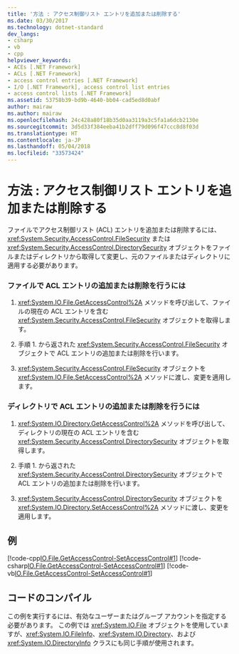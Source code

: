 ```yaml
---
title: '方法 : アクセス制御リスト エントリを追加または削除する'
ms.date: 03/30/2017
ms.technology: dotnet-standard
dev_langs:
- csharp
- vb
- cpp
helpviewer_keywords:
- ACEs [.NET Framework]
- ACLs [.NET Framework]
- access control entries [.NET Framework]
- I/O [.NET Framework], access control list entries
- access control lists [.NET Framework]
ms.assetid: 53758b39-bd9b-4640-bb04-cad5ed8d0abf
author: mairaw
ms.author: mairaw
ms.openlocfilehash: 24c428a80f18b35d0aa3119a3c5fa1a6dcb2130e
ms.sourcegitcommit: 3d5d33f384eeba41b2dff79d096f47ccc8d8f03d
ms.translationtype: HT
ms.contentlocale: ja-JP
ms.lasthandoff: 05/04/2018
ms.locfileid: "33573424"
---
```

# <a name="how-to-add-or-remove-access-control-list-entries"></a>方法 : アクセス制御リスト エントリを追加または削除する
ファイルでアクセス制御リスト (ACL) エントリを追加または削除するには、<xref:System.Security.AccessControl.FileSecurity> または <xref:System.Security.AccessControl.DirectorySecurity> オブジェクトをファイルまたはディレクトリから取得して変更し、元のファイルまたはディレクトリに適用する必要があります。  
  
### <a name="to-add-or-remove-an-acl-entry-from-a-file"></a>ファイルで ACL エントリの追加または削除を行うには  
  
1.  <xref:System.IO.File.GetAccessControl%2A> メソッドを呼び出して、ファイルの現在の ACL エントリを含む <xref:System.Security.AccessControl.FileSecurity> オブジェクトを取得します。  
  
2.  手順 1. から返された <xref:System.Security.AccessControl.FileSecurity> オブジェクトで ACL エントリの追加または削除を行います。  
  
3.  <xref:System.Security.AccessControl.FileSecurity> オブジェクトを <xref:System.IO.File.SetAccessControl%2A> メソッドに渡し、変更を適用します。  
  
### <a name="to-add-or-remove-an-acl-entry-from-a-directory"></a>ディレクトリで ACL エントリの追加または削除を行うには  
  
1.  <xref:System.IO.Directory.GetAccessControl%2A> メソッドを呼び出して、ディレクトリの現在の ACL エントリを含む <xref:System.Security.AccessControl.DirectorySecurity> オブジェクトを取得します。  
  
2.  手順 1. から返された <xref:System.Security.AccessControl.DirectorySecurity> オブジェクトで ACL エントリの追加または削除を行います。  
  
3.  <xref:System.Security.AccessControl.DirectorySecurity> オブジェクトを <xref:System.IO.Directory.SetAccessControl%2A> メソッドに渡し、変更を適用します。  
  
## <a name="example"></a>例  
 [!code-cpp[IO.File.GetAccessControl-SetAccessControl#1](../../../samples/snippets/cpp/VS_Snippets_CLR/IO.File.GetAccessControl-SetAccessControl/cpp/sample.cpp#1)]
 [!code-csharp[IO.File.GetAccessControl-SetAccessControl#1](../../../samples/snippets/csharp/VS_Snippets_CLR/IO.File.GetAccessControl-SetAccessControl/CS/sample.cs#1)]
 [!code-vb[IO.File.GetAccessControl-SetAccessControl#1](../../../samples/snippets/visualbasic/VS_Snippets_CLR/IO.File.GetAccessControl-SetAccessControl/VB/sample.vb#1)]  
  
## <a name="compiling-the-code"></a>コードのコンパイル  
 この例を実行するには、有効なユーザーまたはグループ アカウントを指定する必要があります。 この例では <xref:System.IO.File> オブジェクトを使用していますが、<xref:System.IO.FileInfo>、<xref:System.IO.Directory>、および <xref:System.IO.DirectoryInfo> クラスにも同じ手順が使用されます。
